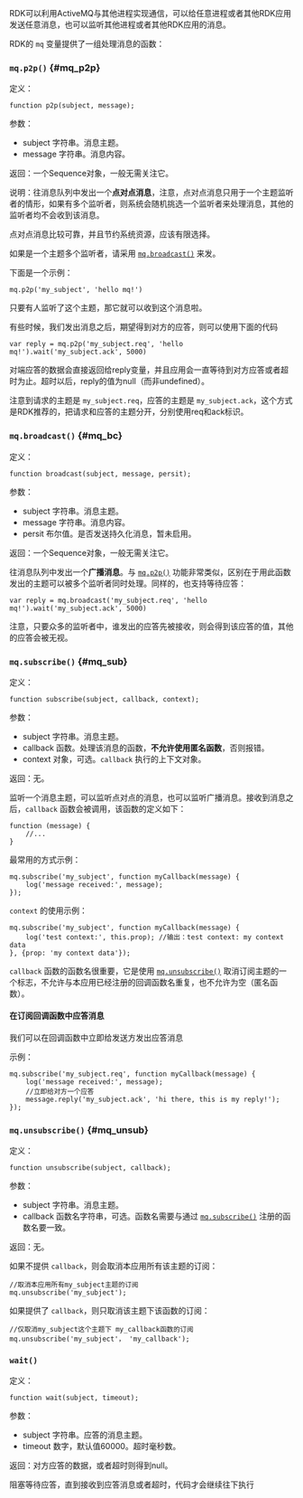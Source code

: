 
RDK可以利用ActiveMQ与其他进程实现通信，可以给任意进程或者其他RDK应用发送任意消息，也可以监听其他进程或者其他RDK应用的消息。

RDK的 `mq` 变量提供了一组处理消息的函数：

###  `mq.p2p()` {#mq_p2p}

定义：

	function p2p(subject, message);

参数：

- subject 字符串。消息主题。
- message 字符串。消息内容。

返回：一个Sequence对象，一般无需关注它。

说明：往消息队列中发出一个**点对点消息**，注意，点对点消息只用于一个主题监听者的情形，如果有多个监听者，则系统会随机挑选一个监听者来处理消息，其他的监听者均不会收到该消息。

点对点消息比较可靠，并且节约系统资源，应该有限选择。

如果是一个主题多个监听者，请采用 [`mq.broadcast()`](#mq_bc) 来发。

下面是一个示例：

	mq.p2p('my_subject', 'hello mq!')

只要有人监听了这个主题，那它就可以收到这个消息啦。

有些时候，我们发出消息之后，期望得到对方的应答，则可以使用下面的代码

	var reply = mq.p2p('my_subject.req', 'hello mq!').wait('my_subject.ack', 5000)

对端应答的数据会直接返回给reply变量，并且应用会一直等待到对方应答或者超时为止。超时以后，reply的值为null（而非undefined）。

注意到请求的主题是 `my_subject.req`，应答的主题是 `my_subject.ack`，这个方式是RDK推荐的，把请求和应答的主题分开，分别使用req和ack标识。


###  `mq.broadcast()` {#mq_bc}

定义：

	function broadcast(subject, message, persit);

参数：

- subject 字符串。消息主题。
- message 字符串。消息内容。
- persit 布尔值。是否发送持久化消息，暂未启用。

返回：一个Sequence对象，一般无需关注它。

往消息队列中发出一个**广播消息**。与 [`mq.p2p()`](#mq_p2p) 功能非常类似，区别在于用此函数发出的主题可以被多个监听者同时处理。同样的，也支持等待应答：

	var reply = mq.broadcast('my_subject.req', 'hello mq!').wait('my_subject.ack', 5000)

注意，只要众多的监听者中，谁发出的应答先被接收，则会得到该应答的值，其他的应答会被无视。


###  `mq.subscribe()` {#mq_sub}

定义：

	function subscribe(subject, callback, context);

参数：

- subject 字符串。消息主题。
- callback 函数。处理该消息的函数，**不允许使用匿名函数**，否则报错。
- context 对象，可选。`callback` 执行的上下文对象。

返回：无。

监听一个消息主题，可以监听点对点的消息，也可以监听广播消息。接收到消息之后，`callback` 函数会被调用，该函数的定义如下：

	function (message) {
		//...
	}

最常用的方式示例：

	mq.subscribe('my_subject', function myCallback(message) {
		log('message received:', message);
	});

`context` 的使用示例：

	mq.subscribe('my_subject', function myCallback(message) {
		log('test context:', this.prop); //输出：test context: my context data
	}, {prop: 'my context data'});

`callback` 函数的函数名很重要，它是使用 [`mq.unsubscribe()`](#mq_unsub) 取消订阅主题的一个标志，不允许与本应用已经注册的回调函数名重复，也不允许为空（匿名函数）。

#### 在订阅回调函数中应答消息 ####

我们可以在回调函数中立即给发送方发出应答消息

示例：

	mq.subscribe('my_subject.req', function myCallback(message) {
		log('message received:', message);
		//立即给对方一个应答
		message.reply('my_subject.ack', 'hi there, this is my reply!');
	});

### `mq.unsubscribe()` {#mq_unsub}

定义：

	function unsubscribe(subject, callback);

参数：

- subject 字符串。消息主题。
- callback 函数名字符串，可选。函数名需要与通过 [`mq.subscribe()`](#mq_sub) 注册的函数名要一致。

返回：无。

如果不提供 `callback`，则会取消本应用所有该主题的订阅：

	//取消本应用所有my_subject主题的订阅
	mq.unsubscribe('my_subject');

如果提供了 `callback`，则只取消该主题下该函数的订阅：

	//仅取消my_subject这个主题下 my_callback函数的订阅
	mq.unsubscribe('my_subject'， 'my_callback');

### `wait()` ###

定义：

	function wait(subject, timeout);

参数：

- subject 字符串。应答的消息主题。
- timeout 数字，默认值60000。超时毫秒数。

返回：对方应答的数据，或者超时则得到null。

阻塞等待应答，直到接收到应答消息或者超时，代码才会继续往下执行




<div title="Rest服务中的消息队列API" id="__hidden__">
<script src="utils/misc.js"></script>
</div>